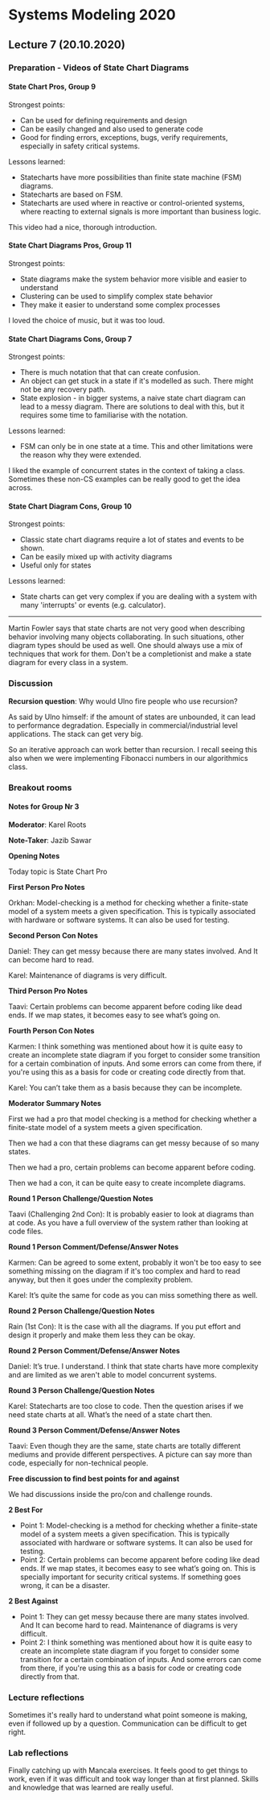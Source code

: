 # Systems Modeling 2020

## Lecture 7 (20.10.2020)

### Preparation - Videos of State Chart Diagrams

#### State Chart Pros, Group 9

Strongest points:
- Can be used for defining requirements and design
- Can be easily changed and also used to generate code 
- Good for finding errors, exceptions, bugs, verify requirements, especially in safety critical systems.

Lessons learned:
- Statecharts have more possibilities than finite state machine (FSM) diagrams.
- Statecharts are based on FSM.
- Statecharts are used where in reactive or control-oriented systems, where reacting to external signals is more important than business logic.

This video had a nice, thorough introduction. 

#### State Chart Diagrams Pros, Group 11

Strongest points:
- State diagrams make the system behavior more visible and easier to understand
- Clustering can be used to simplify complex state behavior
- They make it easier to understand some complex processes

I loved the choice of music, but it was too loud.

#### State Chart Diagrams Cons, Group 7

Strongest points:
- There is much notation that that can create confusion.
- An object can get stuck in a state if it's modelled as such. There might not be any recovery path.
- State explosion - in bigger systems, a naive state chart diagram can lead to a messy diagram. There are solutions to deal with this, but it requires some time to familiarise with the notation.

Lessons learned:
- FSM can only be in one state at a time. This and other limitations were the reason why they were extended.

I liked the example of concurrent states in the context of taking a class. Sometimes these non-CS examples can be really good to get the idea across.

#### State Chart Diagram Cons, Group 10

Strongest points:
- Classic state chart diagrams require a lot of states and events to be shown.
- Can be easily mixed up with activity diagrams
- Useful only for states

Lessons learned:
- State charts can get very complex if you are dealing with a system with many 'interrupts' or events (e.g. calculator).

----

Martin Fowler says that state charts are not very good when describing behavior involving many objects collaborating. In such situations, other diagram types should be used as well.
One should always use a mix of techniques that work for them. Don't be a completionist and make a state diagram for every class in a system.

### Discussion

**Recursion question**: Why would Ulno fire people who use recursion?

As said by Ulno himself: if the amount of states are unbounded, it can lead to performance degradation. Especially in commercial/industrial level applications. The stack can get very big. 

So an iterative approach can work better than recursion. I recall seeing this also when we were implementing Fibonacci numbers in our algorithmics class. 

### Breakout rooms

#### Notes for Group Nr 3

**Moderator**: Karel Roots

**Note-Taker**: Jazib Sawar

**Opening Notes**

Today topic is State Chart Pro

**First Person Pro Notes**

Orkhan: Model-checking is a method for checking whether a finite-state model of a system meets a given specification. This is typically associated with hardware or software systems. It can also be used for testing.

**Second Person Con Notes**

Daniel: They can get messy because there are many states involved. And It can become hard to read. 

Karel: Maintenance of diagrams is very difficult. 

**Third Person Pro Notes**

Taavi: Certain problems can become apparent before coding like dead ends. If we map states, it becomes easy to see what’s going on. 

**Fourth Person Con Notes**

Karmen: I think something was mentioned about how it is quite easy to create an incomplete state diagram if you forget to consider some transition for a certain combination of inputs. And some errors can come from there, if you're using this as a basis for code or creating code directly from that. 

Karel: You can’t take them as a basis because they can be incomplete. 

**Moderator Summary Notes**

First we had a pro that model checking is a method for checking whether a finite-state model of a system meets a given specification.  

Then we had a con that these diagrams can get messy because of so many states.

Then we had a pro, certain problems can become apparent before coding. 

Then we had a con, it can be quite easy to create incomplete diagrams. 

**Round 1 Person Challenge/Question Notes**

Taavi (Challenging 2nd Con): It is probably easier to look at diagrams than at code. As you have a full overview of the system rather than looking at code files.

**Round 1 Person Comment/Defense/Answer Notes**

Karmen: Can be agreed to some extent, probably it won't be too easy to see something missing on the diagram if it's too complex and hard to read anyway, but then it goes under the complexity problem.

Karel: It’s quite the same for code as you can miss something there as well. 

**Round 2 Person Challenge/Question Notes**

Rain (1st Con): It is the case with all the diagrams. If you put effort and design it properly and make them less they can be okay. 

**Round 2 Person Comment/Defense/Answer Notes**

Daniel: It’s true. I understand. I think that state charts have more complexity and are limited as we aren't able to model concurrent systems. 

**Round 3 Person Challenge/Question Notes**

Karel: Statecharts are too close to code. Then the question arises if we need state charts at all. What’s the need of a state chart then.

**Round 3 Person Comment/Defense/Answer Notes**

Taavi: Even though they are the same, state charts are totally different mediums and provide different perspectives. A picture can say more than code, especially for non-technical people.


**Free discussion to find best points for and against**

We had discussions inside the pro/con and challenge rounds.

**2 Best For**
- Point 1: Model-checking is a method for checking whether a finite-state model of a system meets a given specification. This is typically associated with hardware or software systems. It can also be used for testing.
- Point 2: Certain problems can become apparent before coding like dead ends. If we map states, it becomes easy to see what’s going on. This is specially important for security critical systems. If something goes wrong, it can be a disaster. 

**2 Best Against**
- Point 1: They can get messy because there are many states involved. And It can become hard to read. Maintenance of diagrams is very difficult.
- Point 2:  I think something was mentioned about how it is quite easy to create an incomplete state diagram if you forget to consider some transition for a certain combination of inputs. And some errors can come from there, if you're using this as a basis for code or creating code directly from that. 

### Lecture reflections

Sometimes it's really hard to understand what point someone is making, even if followed up by a question. Communication can be difficult to get right. 

### Lab reflections

Finally catching up with Mancala exercises. It feels good to get things to work, even if it was difficult and took way longer than at first planned. Skills and knowledge that was learned are really useful.

